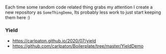 Each time some random code related thing grabs my attention I create a new repository as `SomeThingDemo`, Its probably less work to just start keeping them here :)

### Yield

* https://carlpaton.github.io/2020/07/yield
* https://github.com/carlpaton/Boilerplate/tree/master/YieldDemo